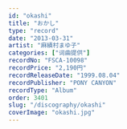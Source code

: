 ```yaml
---
id: "okashi"
title: "おかし"
type: "record"
date: "2013-03-31"
artist: "麻績村まゆ子"
categories: ["词曲提供"]
recordNo: "FSCA-10098"
recordPrice: "2,190円"
recordReleaseDate: "1999.08.04"
recordPublisher: "PONY CANYON"
recordType: "Album"
order: 3401
slug: "/discography/okashi"
coverImage: "okashi.jpg"
---
```



